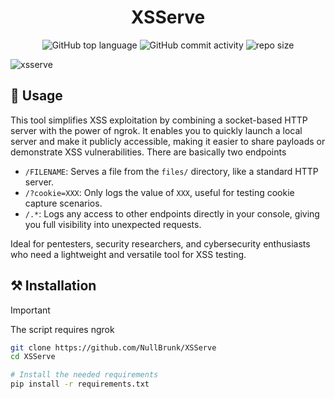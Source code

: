 <div align="center">

# XSServe

![GitHub top language](https://img.shields.io/github/languages/top/NullBrunk/XSServe?style=for-the-badge)
![GitHub commit activity](https://img.shields.io/github/commit-activity/m/NullBrunk/XSServe?style=for-the-badge)
![repo size](https://img.shields.io/github/repo-size/NullBrunk/XSServe?style=for-the-badge)
</div>

![xsserve](https://github.com/user-attachments/assets/ba788344-952d-430f-8ace-fbc4d4de5369)


## 🚀 Usage

This tool simplifies XSS exploitation by combining a socket-based HTTP server with the power of ngrok. 
It enables you to quickly launch a local server and make it publicly accessible, making it easier to share payloads or demonstrate XSS vulnerabilities. 
There are basically two endpoints

- `/FILENAME`: Serves a file from the `files/` directory, like a standard HTTP server.
- `/?cookie=XXX`: Only logs the value of `XXX`, useful for testing cookie capture scenarios.
- `/.*`: Logs any access to other endpoints directly in your console, giving you full visibility into unexpected requests.

Ideal for pentesters, security researchers, and cybersecurity enthusiasts who need a lightweight and versatile tool for XSS testing.


## ⚒️ Installation
>[!IMPORTANT]
> The script requires ngrok

```bash
git clone https://github.com/NullBrunk/XSServe
cd XSServe

# Install the needed requirements
pip install -r requirements.txt
```
